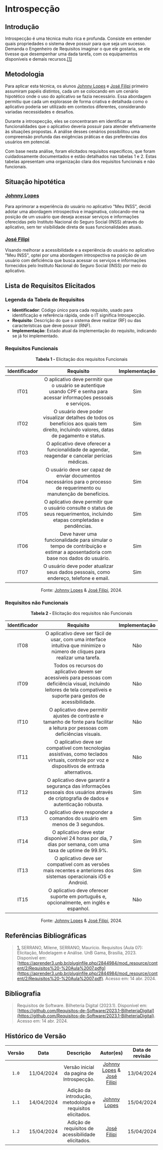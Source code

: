 # Introspecção

## Introdução
Introspecção é uma técnica muito rica e profunda. Consiste em entender quais propriedades o sistema deve possuir para que seja um sucesso. Demanda o Engenheiro de Requisitos imaginar o que ele gostaria, se ele tivesse que desempenhar uma dada tarefa, com os equipamentos disponíveis e demais recursos.<a id="TEC1" href="#RP1">[1]</a>

## Metodologia

Para aplicar esta técnica, os alunos [Johnny Lopes](https://github.com/JohnnyLopess) e [José Filipi](https://github.com/JoseFilipi) primeiro assumiram papéis distintos, cada um se colocando em um cenário hipotético onde o uso do aplicativo se fazia necessário. Essa abordagem permitiu que cada um explorasse de forma criativa e detalhada como o aplicativo poderia ser utilizado em contextos diferentes, considerando variadas necessidades e desafios.

Durante a introspecção, eles se concentraram em identificar as funcionalidades que o aplicativo deveria possuir para atender efetivamente às situações propostas. A análise desses cenários possibilitou uma compreensão profunda das exigências práticas e das preferências dos usuários em potencial.

Com base nesta análise, foram elicitados requisitos específicos, que foram cuidadosamente documentados e estão detalhados nas tabelas 1 e 2. Estas tabelas apresentam uma organização clara dos requisitos funcionais e não funcionais.

## Situação hipotética

### [Johnny Lopes](https://github.com/JohnnyLopess)

Para aprimorar a experiência do usuário no aplicativo "Meu INSS", decidi adotar uma abordagem introspectiva e imaginativa, colocando-me na posição de um usuário que deseja acessar serviços e informações oferecidas pelo Instituto Nacional do Seguro Social (INSS) através do aplicativo, sem ter visibilidade direta de suas funcionalidades atuais.

### [José Filipi](https://github.com/JoseFilipi)

Visando melhorar a acessibilidade e a experiência do usuário no aplicativo "Meu INSS", optei por uma abordagem introspectiva na posição de um usuário com deficiência que busca acessar os serviços e informações fornecidos pelo Instituto Nacional do Seguro Social (INSS) por meio do aplicativo.


## Lista de Requisitos Elicitados

### Legenda da Tabela de Requisitos

- **Identificador**: Código único para cada requisito, usado para identificação e referência rápida, onde o IT significa Introspecção.
- **Requisito**: Descrição do que o sistema deve realizar (RF) ou das características que deve possuir (RNF).
- **Implementação**: Estado atual da implementação do requisito, indicando se já foi implementado.



### Requisitos Funcionais
<p align="center" > <strong> Tabela 1 - </Strong> Elicitação dos requisitos Funcionais</font> <gitbr></p>

|Identificador|Requisito|Implementação|
|:--:|:--:|:--:|
|IT01|O aplicativo deve permitir que o usuário se autentique usando CPF e senha para acessar informações pessoais e serviços.|Sim|
|IT02|O usuário deve poder visualizar detalhes de todos os benefícios aos quais tem direito, incluindo valores, datas de pagamento e status.|Sim|
|IT03|O aplicativo deve oferecer a funcionalidade de agendar, reagendar e cancelar perícias médicas.|Sim|
|IT04|O usuário deve ser capaz de enviar documentos necessários para o processo de requerimento ou manutenção de benefícios.|Sim|
|IT05|O aplicativo deve permitir que o usuário consulte o status de seus requerimentos, incluindo etapas completadas e pendências.|Sim|
|IT06|Deve haver uma funcionalidade para simular o tempo de contribuição e estimar a aposentadoria com base nos dados do usuário.|Sim|
|IT07|O usuário deve poder atualizar seus dados pessoais, como endereço, telefone e email.|Sim|

<p align="center">Fonte: <a href="https://github.com/JohnnyLopess">Johnny Lopes</a> & <a href="https://github.com/JoseFilipi">José Filipi</a>, 2024.</p>


### Requisitos não Funcionais
<p align="center" > <strong> Tabela 2 - </Strong> Elicitação dos requisitos não Funcionais</font> <gitbr></p>

|Identificador|Requisito|Implementação|
|:--:|:--:|:--:|
|IT08|O aplicativo deve ser fácil de usar, com uma interface intuitiva que minimize o número de cliques para realizar uma tarefa.|Não|
|IT09|Todos os recursos do aplicativo devem ser acessíveis para pessoas com deficiência visual, incluindo leitores de tela compatíveis e suporte para gestos de acessibilidade.|Não|
|IT10|O aplicativo deve permitir ajustes de contraste e tamanho de fonte para facilitar a leitura por pessoas com deficiências visuais.|Não|
|IT11|O aplicativo deve ser compatível com tecnologias assistivas, como teclados virtuais, controle por voz e dispositivos de entrada alternativos.|Não|
|IT12|O aplicativo deve garantir a segurança das informações pessoais dos usuários através de criptografia de dados e autenticação robusta.|Sim|
|IT13|O aplicativo deve responder a comandos do usuário em menos de 3 segundos.|Sim|
|IT14|O aplicativo deve estar disponível 24 horas por dia, 7 dias por semana, com uma taxa de uptime de 99.9%.|Sim|
|IT13|O aplicativo deve ser compatível com as versões mais recentes e anteriores dos sistemas operacionais iOS e Android.|Sim|
|IT15|O aplicativo deve oferecer suporte em português e, opcionalmente, em inglês e espanhol.|Não|

<p align="center">Fonte: <a href="https://github.com/JohnnyLopess">Johnny Lopes</a> & <a href="https://github.com/JoseFilipi">José Filipi</a>, 2024.</p>

## Referências Bibliográficas

> <a id="RP1" href="#TEC1">1.</a> SERRANO, Milene, SERRANO, Maurício. Requisitos (Aula 07): Elicitação, Modelagem e Análise. UnB Gama, Brasília, 2023. Disponível em: [https://aprender3.unb.br/pluginfile.php/2844984/mod_resource/content/2/Requisitos%20-%20Aula%2007.pdfg](https://aprender3.unb.br/pluginfile.php/2844984/mod_resource/content/2/Requisitos%20-%20Aula%2007.pdf). Acesso em: 14 abr. 2024.

## Bibliografia

> </a> Requisitos de Software. Bilheteria Digital (2023.1). Disponível em: [https://github.com/Requisitos-de-Software/2023.1-BilheteriaDigital](https://github.com/Requisitos-de-Software/2023.1-BilheteriaDigital). Acesso em: 14 abr. 2024.

## Histórico de Versão
| Versão | Data | Descrição | Autor(es) | Data de revisão | Revisor(es) |
| :-: | :-: | :-: | :-: | :-: | :-: |
| `1.0` | 11/04/2024  | Versão inicial da pagina de Introspecção. | [Johnny Lopes](https://github.com/JohnnyLopess) & [José Filipi](https://github.com/JoseFilipi) | 13/04/2024 | <a href="https://github.com/acamposs">Amanda</a> & <a href="https://github.com/vitorfleonardo">Vitor</a>|
| `1.1` | 14/04/2024  | Adição da introdução, metodologia e requisitos elicitados. | [Johnny Lopes](https://github.com/JohnnyLopess) | 15/04/2024 |[José Filipi](https://github.com/JohnnyLopess) |
| `1.2` | 15/04/2024  | Adição de requisitos de acessibilidade elicitados. | [José Filipi](https://github.com/JohnnyLopess) |15/04/2024 | <a href="https://github.com/acamposs">Amanda</a> & <a href="https://github.com/vitorfleonardo">Vitor</a>|